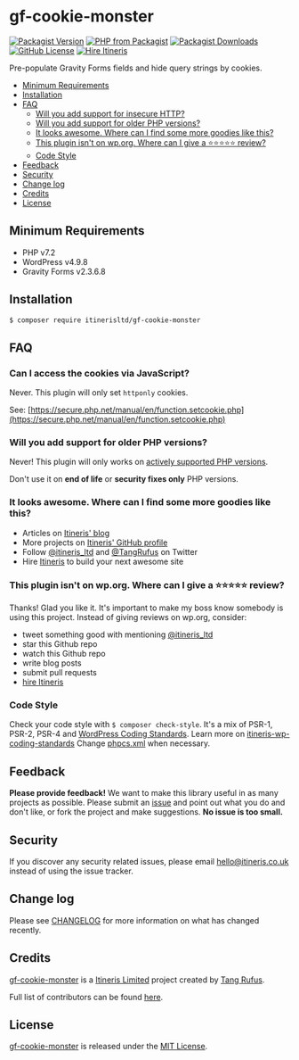 # gf-cookie-monster

[![Packagist Version](https://img.shields.io/packagist/v/itinerisltd/gf-cookie-monster.svg)](https://packagist.org/packages/itinerisltd/gf-cookie-monster)
[![PHP from Packagist](https://img.shields.io/packagist/php-v/itinerisltd/gf-cookie-monster.svg)](https://packagist.org/packages/itinerisltd/gf-cookie-monster)
[![Packagist Downloads](https://img.shields.io/packagist/dt/itinerisltd/gf-cookie-monster.svg)](https://packagist.org/packages/itinerisltd/gf-cookie-monster)
[![GitHub License](https://img.shields.io/github/license/itinerisltd/gf-cookie-monster.svg)](https://github.com/ItinerisLtd/gf-cookie-monster/blob/master/LICENSE)
[![Hire Itineris](https://img.shields.io/badge/Hire-Itineris-ff69b4.svg)](https://www.itineris.co.uk/contact/)


Pre-populate Gravity Forms fields and hide query strings by cookies.

<!-- START doctoc generated TOC please keep comment here to allow auto update -->
<!-- DON'T EDIT THIS SECTION, INSTEAD RE-RUN doctoc TO UPDATE -->


- [Minimum Requirements](#minimum-requirements)
- [Installation](#installation)
- [FAQ](#faq)
  - [Will you add support for insecure HTTP?](#will-you-add-support-for-insecure-http)
  - [Will you add support for older PHP versions?](#will-you-add-support-for-older-php-versions)
  - [It looks awesome. Where can I find some more goodies like this?](#it-looks-awesome-where-can-i-find-some-more-goodies-like-this)
  - [This plugin isn't on wp.org. Where can I give a ⭐️⭐️⭐️⭐️⭐️ review?](#this-plugin-isnt-on-wporg-where-can-i-give-a-%EF%B8%8F%EF%B8%8F%EF%B8%8F%EF%B8%8F%EF%B8%8F-review)
  - [Code Style](#code-style)
- [Feedback](#feedback)
- [Security](#security)
- [Change log](#change-log)
- [Credits](#credits)
- [License](#license)

<!-- END doctoc generated TOC please keep comment here to allow auto update -->

## Minimum Requirements

- PHP v7.2
- WordPress v4.9.8
- Gravity Forms v2.3.6.8

## Installation

```bash
$ composer require itinerisltd/gf-cookie-monster
```

## FAQ

### Can I access the cookies via JavaScript?

Never. This plugin will only set `httponly` cookies.

See: [https://secure.php.net/manual/en/function.setcookie.php](https://secure.php.net/manual/en/function.setcookie.php)

### Will you add support for older PHP versions?

Never! This plugin will only works on [actively supported PHP versions](https://secure.php.net/supported-versions.php).

Don't use it on **end of life** or **security fixes only** PHP versions.

### It looks awesome. Where can I find some more goodies like this?

- Articles on [Itineris' blog](https://www.itineris.co.uk/blog/)
- More projects on [Itineris' GitHub profile](https://github.com/itinerisltd)
- Follow [@itineris_ltd](https://twitter.com/itineris_ltd) and [@TangRufus](https://twitter.com/tangrufus) on Twitter
- Hire [Itineris](https://www.itineris.co.uk/services/) to build your next awesome site

### This plugin isn't on wp.org. Where can I give a ⭐️⭐️⭐️⭐️⭐️ review?

Thanks! Glad you like it. It's important to make my boss know somebody is using this project. Instead of giving reviews on wp.org, consider:

- tweet something good with mentioning [@itineris_ltd](https://twitter.com/itineris_ltd)
- star this Github repo
- watch this Github repo
- write blog posts
- submit pull requests
- [hire Itineris](https://www.itineris.co.uk/services/)

### Code Style

Check your code style with `$ composer check-style`. It's a mix of PSR-1, PSR-2, PSR-4 and [WordPress Coding Standards](https://github.com/WordPress-Coding-Standards/WordPress-Coding-Standards). Learn more on [itineris-wp-coding-standards](https://github.com/ItinerisLtd/itineris-wp-coding-standards)
Change [phpcs.xml](./phpcs.xml) when necessary.

## Feedback

**Please provide feedback!** We want to make this library useful in as many projects as possible.
Please submit an [issue](https://github.com/ItinerisLtd/gf-cookie-monster/issues/new) and point out what you do and don't like, or fork the project and make suggestions.
**No issue is too small.**

## Security

If you discover any security related issues, please email [hello@itineris.co.uk](mailto:hello@itineris.co.uk) instead of using the issue tracker.

## Change log

Please see [CHANGELOG](./CHANGELOG.md) for more information on what has changed recently.

## Credits

[gf-cookie-monster](https://github.com/ItinerisLtd/gf-cookie-monster) is a [Itineris Limited](https://www.itineris.co.uk/) project created by [Tang Rufus](https://typist.tech).

Full list of contributors can be found [here](https://github.com/ItinerisLtd/gf-cookie-monster/graphs/contributors).

## License

[gf-cookie-monster](https://github.com/ItinerisLtd/gf-cookie-monster) is released under the [MIT License](https://opensource.org/licenses/MIT).
